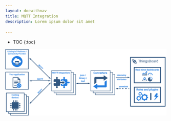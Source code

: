 ```yaml
---
layout: docwithnav
title: MQTT Integration
description: Lorem ipsum dolor sit amet 

---
```


* TOC
{:toc}

 ![image](/images/user-guide/integrations/mqtt-integration.svg)